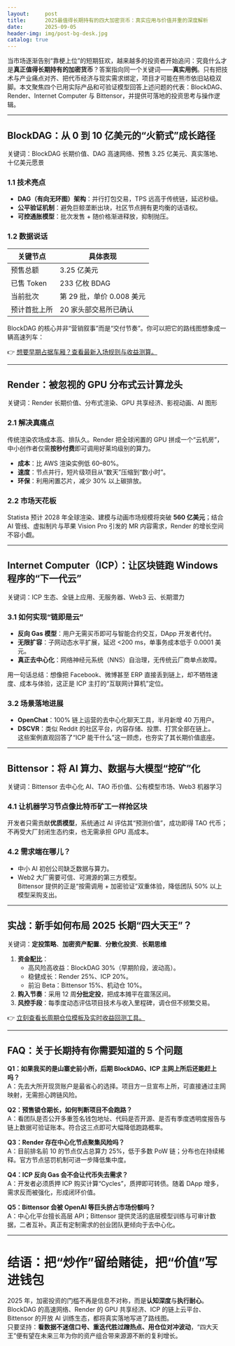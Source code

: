 ```yaml
---
layout:     post
title:      2025最值得长期持有的四大加密货币：真实应用与价值并重的深度解析
date:       2025-09-05
header-img: img/post-bg-desk.jpg
catalog: true
---
```


当市场逐渐告别“靠梗上位”的短期狂欢，越来越多的投资者开始追问：究竟什么才是**真正值得长期持有的加密货币**？答案指向同一个关键词——**真实用例**。只有把技术与产业痛点对齐、把代币经济与现实需求绑定，项目才可能在熊市依旧站稳双脚。本文聚焦四个已用实际产品和可验证模型回答上述问题的代表：BlockDAG、Render、Internet Computer 与 Bittensor，并提供可落地的投资思考与操作逻辑。

---

## BlockDAG：从 0 到 10 亿美元的“火箭式”成长路径

关键词：BlockDAG 长期价值、DAG 高速网络、预售 3.25 亿美元、真实落地、十亿美元愿景

### 1.1 技术亮点
- **DAG（有向无环图）架构**：并行打包交易，TPS 远高于传统链，延迟秒级。
- **公平验证机制**：避免巨鲸垄断出块，社区节点拥有更均衡的话语权。
- **可控通胀模型**：批次发售 + 随价格渐进释放，抑制抛压。

### 1.2 数据说话
| 关键节点 | 具体表现 |
|---|---|
| 预售总额 | 3.25 亿美元 |
| 已售 Token | 233 亿枚 BDAG |
| 当前批次 | 第 29 批，单价 0.008 美元 |
| 预计首批上所 | 20 家头部交易所已确认 |

BlockDAG 的核心并非“营销叙事”而是“交付节奏”。你可以把它的路线图想象成一辆高速列车：  

👉 [想要早期占据车厢？查看最新入场规则与收益测算。](https://okxdog.com/)

---

## Render：被忽视的 GPU 分布式云计算龙头

关键词：Render 长期价值、分布式渲染、GPU 共享经济、影视动画、AI 图形

### 2.1 解决真痛点
传统渲染农场成本高、排队久。Render 把全球闲置的 GPU 拼成一个“云机房”，中小创作者仅需**按秒付费**即可调用好莱坞级别的算力。

- **成本**：比 AWS 渲染实例低 60–80%。  
- **速度**：节点并行，短片级项目从“数天”压缩到“数小时”。  
- **环保**：利用闲置芯片，减少 30% 以上碳排放。

### 2.2 市场天花板
Statista 预计 2028 年全球渲染、建模与动画市场规模将突破 **560 亿美元**；结合 AI 管线、虚拟制片与苹果 Vision Pro 引发的 MR 内容需求，Render 的增长空间不容小觑。

---

## Internet Computer（ICP）：让区块链跑 Windows 程序的“下一代云”

关键词：ICP 生态、全链上应用、无服务器、Web3 云、长期潜力

### 3.1 如何实现“链即是云”
- **反向 Gas 模型**：用户无需买币即可与智能合约交互，DApp 开发者代付。
- **无限扩容**：子网动态水平扩展，延迟 <200 ms，单事务成本低于 0.0001 美元。
- **真正去中心化**：网络神经元系统（NNS）自治理，无传统云厂商单点故障。

用一句话总结：想像把 Facebook、微博甚至 ERP 直接丢到链上，却不牺牲速度、成本与体验，这正是 ICP 主打的“互联网计算机”定位。

### 3.2 场景落地进展
- **OpenChat**：100% 链上运营的去中心化聊天工具，半月新增 40 万用户。  
- **DSCVR**：类似 Reddit 的社区平台，内容存储、投票、打赏全部在链上。  
这些案例直观回答了“ICP 能干什么”这一顾虑，也夯实了其长期价值底座。

---

## Bittensor：将 AI 算力、数据与大模型“挖矿”化

关键词：Bittensor 去中心化 AI、TAO 币价值、公有模型市场、Web3 机器学习

### 4.1 让机器学习节点像比特币矿工一样抢区块
开发者只需贡献**优质模型**，系统通过 AI 评估其“预测价值”，成功即得 TAO 代币；不再受大厂封闭生态约束，也无需承担 GPU 高成本。

### 4.2 需求端在哪儿？
- 中小 AI 初创公司缺乏数据与算力。  
- Web2 大厂需要可信、可溯源的第三方模型。  
Bittensor 提供的正是“按需调用 + 加密验证”双重体验，降低团队 50% 以上模型采购支出。

---

## 实战：新手如何布局 2025 长期“四大天王”？

关键词：**定投策略**、**加密资产配置**、**分散化投资**、**长期思维**

1. **资金配比**：  
   - 高风险高收益：BlockDAG 30%（早期阶段，波动高）。  
   - 稳健成长：Render 25%、ICP 20%。  
   - 前沿 Beta：Bittensor 15%、机动仓 10%。  
2. **购入节奏**：采用 12 周**分批定投**，把成本摊平在震荡区间。  
3. **风控手段**：每季度动态评估项目技术与收入里程碑，调仓但不频繁交易。  

👉 [立刻查看长周期仓位模板及实时收益回测工具。](https://okxdog.com/)

---

## FAQ：关于长期持有你需要知道的 5 个问题

**Q1：如果我买的是山寨史前小所，后期 BlockDAG、ICP 主网上所后还能赶上吗？**  
A：先去大所开现货账户是最省心的选择。项目方一旦宣布上所，可直接通过主网映射，无需担心跨链风险。

**Q2：预售锁仓期长，如何判断项目不会跑路？**  
A：看团队是否公开多重签名钱包地址、代码是否开源、是否有季度透明度报告与链上数据可验证账本。符合这三点即可大幅降低跑路概率。

**Q3：Render 存在中心化节点聚集风险吗？**  
A：目前排名前 10 的节点仅占总算力 25%，低于多数 PoW 链；分布也在持续稀释。官方节点惩罚机制可进一步降低集中度。

**Q4：ICP 反向 Gas 会不会让代币失去需求？**  
A：开发者必须质押 ICP 购买计算“Cycles”，质押即可转债。随着 DApp 增多，需求反而被强化，形成闭环价值。

**Q5：Bittensor 会被 OpenAI 等巨头挤占市场份额吗？**  
A：中心化平台擅长高层 API；Bittensor 提供灵活的底层模型训练与可审计数据，二者互补。真正有定制需求的创业团队更倾向于去中心化。

---

# 结语：把“炒作”留给赌徒，把“价值”写进钱包

2025 年，加密投资的门槛不再是信息不对称，而是**认知深度**与**执行耐心**。  
BlockDAG 的高速网络、Render 的 GPU 共享经济、ICP 的链上云平台、Bittensor 的开放 AI 训练生态，都将真实落地写进了路线图。  
只要坚持：**看数据不迷信口号、重迭代胜过蹭热点、用仓位对冲波动**，“四大天王”便有望在未来三年为你的资产组合带来源源不断的复利增长。